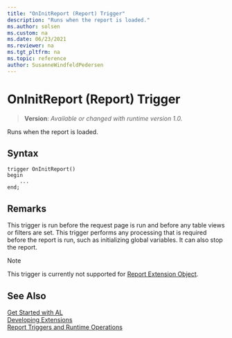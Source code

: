 ```yaml
---
title: "OnInitReport (Report) Trigger"
description: "Runs when the report is loaded."
ms.author: solsen
ms.custom: na
ms.date: 06/23/2021
ms.reviewer: na
ms.tgt_pltfrm: na
ms.topic: reference
author: SusanneWindfeldPedersen
---
```

[//]: # (START>DO_NOT_EDIT)
[//]: # (IMPORTANT:Do not edit any of the content between here and the END>DO_NOT_EDIT.)
[//]: # (Any modifications should be made in the .xml files in the ModernDev repo.)

# OnInitReport (Report) Trigger
> **Version**: _Available or changed with runtime version 1.0._

Runs when the report is loaded.


## Syntax
```AL
trigger OnInitReport()
begin
    ...
end;
```



[//]: # (IMPORTANT: END>DO_NOT_EDIT)

## Remarks  

This trigger is run before the request page is run and before any table views or filters are set. This trigger performs any processing that is required before the report is run, such as initializing global variables. It can also stop the report.  

> [!NOTE]  
> This trigger is currently not supported for [Report Extension Object](../../devenv-report-ext-example.md).

## See Also

[Get Started with AL](../../devenv-get-started.md)  
[Developing Extensions](../../devenv-dev-overview.md)  
[Report Triggers and Runtime Operations](../../devenv-report-triggers.md)  
